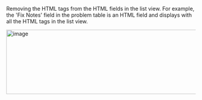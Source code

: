 Removing the HTML tags from the HTML fields in the list view.
For example, the 'Fix Notes' field in the problem table is an HTML field and displays with all the HTML tags in the list view.

<img width="1255" height="172" alt="image" src="https://github.com/user-attachments/assets/bff0f4ce-2d63-4ed9-9e70-3f3e27cc3f18" />
